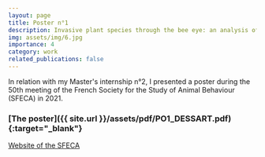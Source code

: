 ```yaml
---
layout: page
title: Poster n°1
description: Invasive plant species through the bee eye: an analysis of flower coloration in the French Pyrenees
img: assets/img/6.jpg
importance: 4
category: work
related_publications: false
---
```

In relation with my Master's internship n°2, I presented a poster during the 50th meeting of the French Society for the Study of Animal Behaviour (SFECA) in 2021.

### <span>[The poster]({{ site.url }}/assets/pdf/PO1_DESSART.pdf){:target="\_blank"}</span>

[Website of the SFECA](https://sfecamarseille.sciencesconf.org/)
